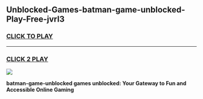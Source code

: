 
## Unblocked-Games-batman-game-unblocked-Play-Free-jvrl3
<h3>
<a href="https://premium76.site?title=batman-game-unblocked&ref=20M">CLICK TO PLAY</a></h3>
<hr>

<h3>
<a href="https://premium76.site?title=batman-game-unblocked&ref=20M">CLICK 2 PLAY</a>
  
</h3>

<a href="https://premium76.site?title=batman-game-unblocked&ref=19M"><img src="https://clearcache.store/games.png"></a>


**batman-game-unblocked games unblocked: Your Gateway to Fun and Accessible Online Gaming**
